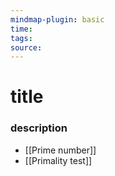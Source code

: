 ```yaml
---
mindmap-plugin: basic
time: 
tags: 
source:
---
```

# title
### description
- [[Prime number]]
- [[Primality test]]
